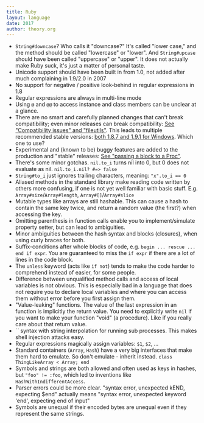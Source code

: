 ```yaml
---
title: Ruby
layout: language
date: 2017
author: theory.org
---
```

* `String#downcase`? Who calls it "downcase?" It's called "lower case," and the method should be called "lowercase" or "lower".
And `String#upcase` should have been called "uppercase" or "upper". It does not actually make Ruby suck, it's just a matter of personal taste.
* Unicode support should have been built in from 1.0, not added after much complaining in 1.9/2.0 in 2007
* No support for negative / positive look-behind in regular expressions in 1.8
* Regular expressions are always in multi-line mode
* Using `@` and `@@` to access instance and class members can be unclear at a glance.
* There are no smart and carefully planned changes that can't break compatibility; even minor releases can break compatibility:
[See "Compatibility issues" and "fileutils"](http://svn.ruby-lang.org/repos/ruby/tags/v1_8_7/NEWS).
This leads to multiple recommended stable versions: [both 1.8.7 and 1.9.1 for Windows](http://www.ruby-lang.org/en/downloads/). Which one to use?
* Experimental and (known to be) buggy features are added to the production and "stable" releases:
[See "passing a block to a Proc"](http://svn.ruby-lang.org/repos/ruby/tags/v1_8_7/NEWS).
* There's some minor gotchas. `nil.to_i` turns nil into 0, but 0 does not evaluate as nil. `nil.to_i.nil? #=> false`
* `String#to_i` just ignores trailing characters, meaning: `"x".to_i == 0`
* Aliased methods in the standard library make reading code written by others more confusing,
if one is not yet well familiar with basic stuff. E.g. `Array#size`/`Array#length`, `Array#[]`/`Array#slice`
* Mutable types like arrays are still hashable. This can cause a hash to contain the same key twice, and return a random value (the first?) when accessing the key.
* Omitting parenthesis in function calls enable you to implement/simulate property setter, but can lead to ambiguities.
* Minor ambiguities between the hash syntax and blocks (closures), when using curly braces for both.
* Suffix-conditions after whole blocks of code, e.g. `begin ... rescue ... end if expr`. You are guaranteed to miss the `if expr` if there are a lot of lines in the code block.
* The `unless` keyword (acts like `if not`) tends to make the code harder to comprehend instead of easier, for some people.
* Difference between unqualified method calls and access of local variables is not obvious.
This is especially bad in a language that does not require you to declare local variables and where you can access them without error before you first assign them.
* "Value-leaking" functions. The value of the last expression in an function is implicitly the return value.
You need to explicitly write `nil` if you want to make your function "void" (a procedure). Like if you really care about that return value.
* _``_ syntax with string interpolation for running sub processes. This makes shell injection attacks easy.
* Regular expressions magically assign variables: `$1`, `$2`, ...
* Standard containers (`Array`, `Hash`) have a very big interfaces that make them hard to emulate.
So don't emulate - inherit instead. `class ThingLikeArray < Array; end`
* Symbols and strings are both allowed and often used as keys in hashes, but `"foo" != :foo`,
which led to inventions like `HashWithIndifferentAccess`.
* Parser errors could be more clear. "syntax error, unexpected kEND, expecting $end"
actually means "syntax error, unexpected keyword 'end', expecting end of input"
* Symbols are unequal if their encoded bytes are unequal even if they represent the same strings.
